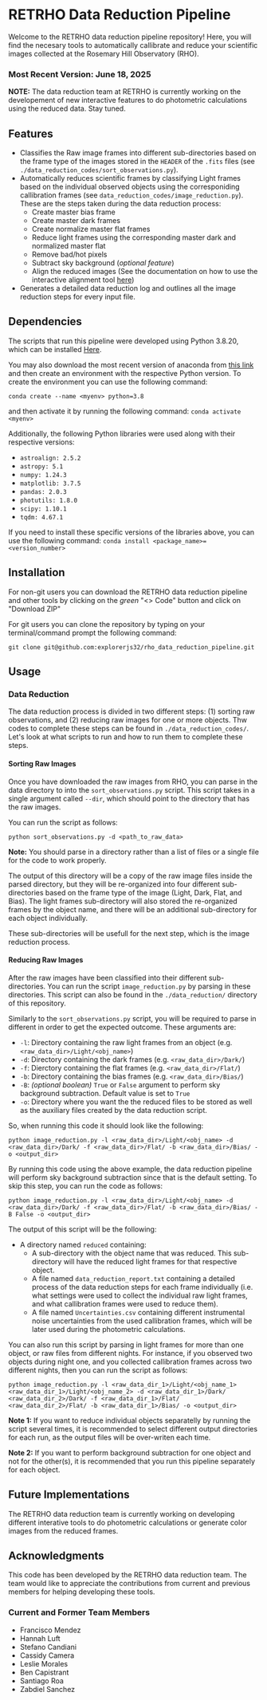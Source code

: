 # RETRHO Data Reduction Pipeline

Welcome to the RETRHO data reduction pipeline repository! Here, you will find the necesary tools to automatically callibrate and reduce your scientific images collected at the Rosemary Hill Observatory (RHO).

### Most Recent Version: June 18, 2025

**NOTE:** The data reduction team at RETRHO is currently working on the developement of new interactive features to do photometric calculations using the reduced data. Stay tuned.

## Features
* Classifies the Raw image frames into different sub-directories based on the frame type of the images stored in the `HEADER` of the `.fits` files (see `./data_reduction_codes/sort_observations.py`).
* Automatically reduces scientific frames by classifying Light frames based on the individual observed objects using the corresponiding callibration frames (see `data_reduction_codes/image_reduction.py`). These are the steps taken during the data reduction process:
    * Create master bias frame
    * Create master dark frames
    * Create normalize master flat frames
    * Reduce light frames using the corresponding master dark and normalized master flat
    * Remove bad/hot pixels
    * Subtract sky background (*optional feature*)
    * Align the reduced images (See the documentation on how to use the interactive alignment tool [here](./data_reduction_codes/image_alignment_instructions.md))
* Generates a detailed data reduction log and outlines all the image reduction steps for every input file.

## Dependencies
The scripts that run this pipeline were developed using Python 3.8.20, which can be installed [Here](https://anaconda.org/anaconda/python/files?page=0&sort=distribution_type&sort_order=asc&version=3.8.20).

You may also download the most recent version of anaconda from [this link](https://www.anaconda.com/download) and then create an environment with the respective Python version. To create the environment you can use the following command:

`conda create --name <myenv> python=3.8`

and then activate it by running the following command:
`conda activate <myenv>`

Additionally, the following Python libraries were used along with their respective versions:
* `astroalign: 2.5.2`
* `astropy: 5.1`
* `numpy: 1.24.3`
* `matplotlib: 3.7.5`
* `pandas: 2.0.3`
* `photutils: 1.8.0`
* `scipy: 1.10.1`
* `tqdm: 4.67.1`

If you need to install these specific versions of the libraries above, you can use the following command:
`conda install <package_name>=<version_number>`

## Installation
For non-git users you can download the RETRHO data reduction pipeline and other tools by clicking on the *green* "<> Code" button and click on "Download ZIP"

For git users you can clone the repository by typing on your terminal/command prompt the following command:

`git clone git@github.com:explorerjs32/rho_data_reduction_pipeline.git`

## Usage
### Data Reduction
The data reduction process is divided in two different steps: (1) sorting raw observations, and (2) reducing raw images for one or more objects. Thw codes to complete these steps can be found in `./data_reduction_codes/`. Let's look at what scripts to run and how to run them to complete these steps.

#### Sorting Raw Images
Once you have downloaded the raw images from RHO, you can parse in the data directory to into the `sort_observations.py` script. This script takes in a single argument called `--dir`, which should point to the directory that has the raw images. 

You can run the script as follows:

`python sort_observations.py -d <path_to_raw_data>`

**Note:** You should parse in a directory rather than a list of files or a single file for the code to work properly.

The output of this directory will be a copy of the raw image files inside the parsed directory, but they will be re-organized into four different sub-directories based on the frame type of the image (Light, Dark, Flat, and Bias). The light frames sub-directory will also stored the re-organized frames by the object name, and there will be an additional sub-directory for each object individually.

These sub-directories will be usefull for the next step, which is the image reduction process.

#### Reducing Raw Images
After the raw images have been classified into their different sub-directories. You can run the script `image_reduction.py` by parsing in these directories. This script can also be found in the `./data_reduction/` directory of this repository.

Similarly to the `sort_observations.py` script, you will be required to parse in different in order to get the expected outcome. These arguments are:

* `-l`: Directory containing the raw light frames from an object (e.g. `<raw_data_dir>/Light/<obj_name>`)
* `-d`: Directory containing the dark frames (e.g. `<raw_data_dir>/Dark/`)
* `-f`: Dierctory containing the flat frames (e.g. `<raw_data_dir>/Flat/`)
* `-b`: Directory containing the bias frames (e.g. `<raw_data_dir>/Bias/`)
* `-B`: *(optional boolean)* `True` or `False` argument to perform sky background subtraction. Default value is set to `True`
* `-o`: Directory where you want the the reduced files to be stored as well as the auxiliary files created by the data reduction script.

So, when running this code it should look like the following:

`python image_reduction.py -l <raw_data_dir>/Light/<obj_name> -d <raw_data_dir>/Dark/ -f <raw_data_dir>/Flat/ -b <raw_data_dir>/Bias/ -o <output_dir>`

By running this code using the above example, the data reduction pipeline will perform sky background subtraction since that is the default setting. To skip this step, you can run the code as follows:

`python image_reduction.py -l <raw_data_dir>/Light/<obj_name> -d <raw_data_dir>/Dark/ -f <raw_data_dir>/Flat/ -b <raw_data_dir>/Bias/ -B False -o <output_dir>`

The output of this script will be the following:

* A directory named `reduced` containing: 
    * A sub-directory with the object name that was reduced. This sub-directory will have the reduced light frames for that respective object.
    * A file named `data_reduction_report.txt` containing a detailed process of the data reduction steps for each frame individually (i.e. what settings were used to collect the individual raw light frames, and what callibration frames were used to reduce them).
    * A file named `Uncertainties.csv` containing different instrumental noise uncertainties from the used callibration frames, which will be later used during the photometric calculations.

You can also run this script by parsing in light frames for more than one object, or raw files from different nights. For instance, if you observed two objects during night one, and you collected callibration frames across two different nights, then you can run the script as follows:

`python image_reduction.py -l <raw_data_dir_1>/Light/<obj_name_1> <raw_data_dir_1>/Light/<obj_name_2> -d <raw_data_dir_1>/Dark/ <raw_data_dir_2>/Dark/ -f <raw_data_dir_1>/Flat/ <raw_data_dir_2>/Flat/ -b <raw_data_dir_1>/Bias/ -o <output_dir>`

**Note 1:** If you want to reduce individual objects separatelly by running the script several times, it is recommended to select different output directories for each run, as the output files will be over-writen each time. 

**Note 2:** If you want to perform background subtraction for one object and not for the other(s), it is recommended that you run this pipeline separately for each object.

## Future Implementations
The RETRHO data reduction team is currently working on developing different interative tools to do photometric calculations or generate color images from the reduced frames. 

## Acknowledgments
This code has been developed by the RETRHO data reduction team. The team would like to appreciate the contributions from current and previous members for helping developing these tools.

### Current and Former Team Members
* Francisco Mendez
* Hannah Luft
* Stefano Candiani
* Cassidy Camera
* Leslie Morales
* Ben Capistrant
* Santiago Roa
* Zabdiel Sanchez